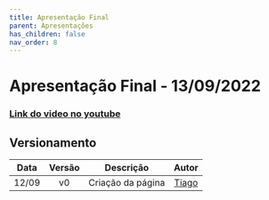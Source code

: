 ```yaml
---
title: Apresentação Final
parent: Apresentações
has_children: false
nav_order: 8
---
```


# Apresentação Final - 13/09/2022

### [Link do video no youtube](https://docs.google.com/presentation/d/1tNp7X077RVE6kIYKushQnTFyozPp14m_DCZMqRVTV7s/edit#slide=id.p)

## Versionamento

| Data  | Versão |       Descrição        |                 Autor                  |
|:-----:|:------:|:----------------------:|:--------------------------------------:|
| 12/09 |   v0   |   Criação da página    | [Tiago](https://github.com/TiagoBuson) |
